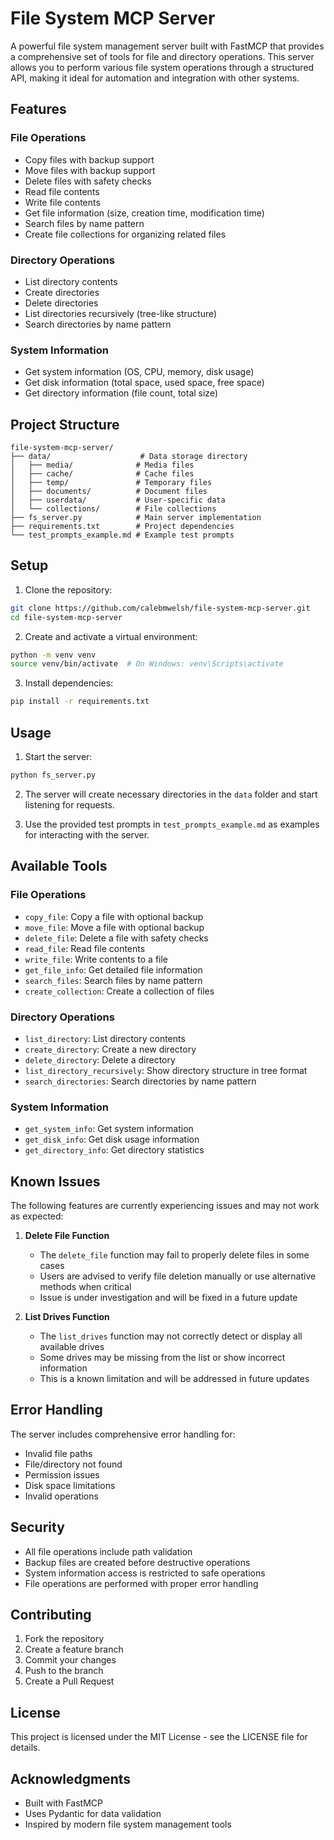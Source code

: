 # File System MCP Server

A powerful file system management server built with FastMCP that provides a comprehensive set of tools for file and directory operations. This server allows you to perform various file system operations through a structured API, making it ideal for automation and integration with other systems.

## Features

### File Operations
- Copy files with backup support
- Move files with backup support
- Delete files with safety checks
- Read file contents
- Write file contents
- Get file information (size, creation time, modification time)
- Search files by name pattern
- Create file collections for organizing related files

### Directory Operations
- List directory contents
- Create directories
- Delete directories
- List directories recursively (tree-like structure)
- Search directories by name pattern

### System Information
- Get system information (OS, CPU, memory, disk usage)
- Get disk information (total space, used space, free space)
- Get directory information (file count, total size)

## Project Structure

```
file-system-mcp-server/
├── data/                    # Data storage directory
│   ├── media/              # Media files
│   ├── cache/              # Cache files
│   ├── temp/               # Temporary files
│   ├── documents/          # Document files
│   ├── userdata/           # User-specific data
│   └── collections/        # File collections
├── fs_server.py            # Main server implementation
├── requirements.txt        # Project dependencies
└── test_prompts_example.md # Example test prompts
```

## Setup

1. Clone the repository:
```bash
git clone https://github.com/calebmwelsh/file-system-mcp-server.git
cd file-system-mcp-server
```

2. Create and activate a virtual environment:
```bash
python -m venv venv
source venv/bin/activate  # On Windows: venv\Scripts\activate
```

3. Install dependencies:
```bash
pip install -r requirements.txt
```

## Usage

1. Start the server:
```bash
python fs_server.py
```

2. The server will create necessary directories in the `data` folder and start listening for requests.

3. Use the provided test prompts in `test_prompts_example.md` as examples for interacting with the server.

## Available Tools

### File Operations
- `copy_file`: Copy a file with optional backup
- `move_file`: Move a file with optional backup
- `delete_file`: Delete a file with safety checks
- `read_file`: Read file contents
- `write_file`: Write contents to a file
- `get_file_info`: Get detailed file information
- `search_files`: Search files by name pattern
- `create_collection`: Create a collection of files

### Directory Operations
- `list_directory`: List directory contents
- `create_directory`: Create a new directory
- `delete_directory`: Delete a directory
- `list_directory_recursively`: Show directory structure in tree format
- `search_directories`: Search directories by name pattern

### System Information
- `get_system_info`: Get system information
- `get_disk_info`: Get disk usage information
- `get_directory_info`: Get directory statistics

## Known Issues

The following features are currently experiencing issues and may not work as expected:

1. **Delete File Function**
   - The `delete_file` function may fail to properly delete files in some cases
   - Users are advised to verify file deletion manually or use alternative methods when critical
   - Issue is under investigation and will be fixed in a future update

2. **List Drives Function**
   - The `list_drives` function may not correctly detect or display all available drives
   - Some drives may be missing from the list or show incorrect information
   - This is a known limitation and will be addressed in future updates

## Error Handling

The server includes comprehensive error handling for:
- Invalid file paths
- File/directory not found
- Permission issues
- Disk space limitations
- Invalid operations

## Security

- All file operations include path validation
- Backup files are created before destructive operations
- System information access is restricted to safe operations
- File operations are performed with proper error handling

## Contributing

1. Fork the repository
2. Create a feature branch
3. Commit your changes
4. Push to the branch
5. Create a Pull Request

## License

This project is licensed under the MIT License - see the LICENSE file for details.

## Acknowledgments

- Built with FastMCP
- Uses Pydantic for data validation
- Inspired by modern file system management tools
